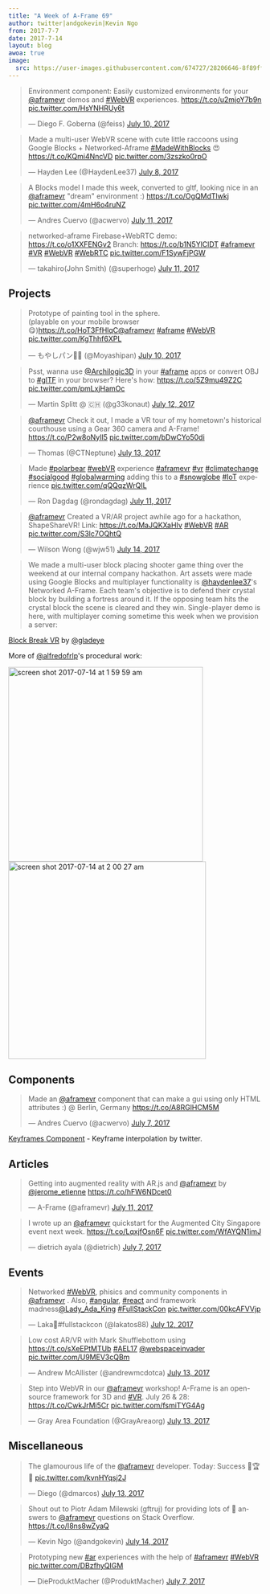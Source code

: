 ```yaml
---
title: "A Week of A-Frame 69"
author: twitter|andgokevin|Kevin Ngo
from: 2017-7-7
date: 2017-7-14
layout: blog
awoa: true
image:
  src: https://user-images.githubusercontent.com/674727/28206646-8f89ff82-683b-11e7-95aa-1ddecdd2f5c5.jpg
---
```


<script async src="//platform.twitter.com/widgets.js" charset="utf-8"></script>

<div class="tweets tweets-feature">
<blockquote class="twitter-tweet"><p lang="en" dir="ltr">Environment component: Easily customized environments for your <a href="https://twitter.com/aframevr">@aframevr</a> demos and <a href="https://twitter.com/hashtag/WebVR?src=hash">#WebVR</a> experiences. <a href="https://t.co/u2mjoY7b9n">https://t.co/u2mjoY7b9n</a> <a href="https://t.co/HsYNHRUy6t">pic.twitter.com/HsYNHRUy6t</a></p>&mdash; Diego F. Goberna (@feiss) <a href="https://twitter.com/feiss/status/884410005306343424">July 10, 2017</a></blockquote>

<blockquote class="twitter-tweet"><p lang="en" dir="ltr">Made a multi-user WebVR scene with cute little raccoons using Google Blocks + Networked-Aframe <a href="https://twitter.com/hashtag/MadeWithBlocks?src=hash">#MadeWithBlocks</a> 😍<a href="https://t.co/KQmi4NncVD">https://t.co/KQmi4NncVD</a> <a href="https://t.co/3zszko0rpO">pic.twitter.com/3zszko0rpO</a></p>&mdash; Hayden Lee (@HaydenLee37) <a href="https://twitter.com/HaydenLee37/status/883507706539122688">July 8, 2017</a></blockquote>

<blockquote class="twitter-tweet"><p lang="en" dir="ltr">A Blocks model I made this week, converted to gltf, looking nice in an <a href="https://twitter.com/aframevr">@aframevr</a> &quot;dream&quot; environment :) <a href="https://t.co/OgQMdTlwkj">https://t.co/OgQMdTlwkj</a> <a href="https://t.co/4mH6o4ruNZ">pic.twitter.com/4mH6o4ruNZ</a></p>&mdash; Andres Cuervo (@acwervo) <a href="https://twitter.com/acwervo/status/884783524502437888">July 11, 2017</a></blockquote>

<blockquote class="twitter-tweet"><p lang="en" dir="ltr">networked-aframe Firebase+WebRTC demo: <a href="https://t.co/o1XXFENGv2">https://t.co/o1XXFENGv2</a> Branch: <a href="https://t.co/b1N5YlClDT">https://t.co/b1N5YlClDT</a> <a href="https://twitter.com/hashtag/aframevr?src=hash">#aframevr</a> <a href="https://twitter.com/hashtag/VR?src=hash">#VR</a> <a href="https://twitter.com/hashtag/WebVR?src=hash">#WebVR</a> <a href="https://twitter.com/hashtag/WebRTC?src=hash">#WebRTC</a> <a href="https://t.co/F1SywFjPGW">pic.twitter.com/F1SywFjPGW</a></p>&mdash; takahiro(John Smith) (@superhoge) <a href="https://twitter.com/superhoge/status/884744047901855744">July 11, 2017</a></blockquote>

</div>

<!-- more -->

## Projects

<div class="tweets">
<blockquote class="twitter-tweet"><p lang="en" dir="ltr">Prototype of painting tool in the sphere.<br>(playable on your mobile browser😋)<a href="https://t.co/HoT3FfHlqC">https://t.co/HoT3FfHlqC</a><a href="https://twitter.com/aframevr">@aframevr</a> <a href="https://twitter.com/hashtag/aframe?src=hash">#aframe</a> <a href="https://twitter.com/hashtag/WebVR?src=hash">#WebVR</a> <a href="https://t.co/KgThhf6XPL">pic.twitter.com/KgThhf6XPL</a></p>&mdash; もやしパン🌾🍞 (@Moyashipan) <a href="https://twitter.com/Moyashipan/status/884475438763876352">July 10, 2017</a></blockquote>

<blockquote class="twitter-tweet"><p lang="en" dir="ltr">Psst, wanna use <a href="https://twitter.com/Archilogic3D">@Archilogic3D</a> in your <a href="https://twitter.com/hashtag/aframe?src=hash">#aframe</a> apps or convert OBJ to <a href="https://twitter.com/hashtag/glTF?src=hash">#glTF</a> in your browser? Here&#39;s how: <a href="https://t.co/5Z9mu49Z2C">https://t.co/5Z9mu49Z2C</a> <a href="https://t.co/pmLxjHamOc">pic.twitter.com/pmLxjHamOc</a></p>&mdash; Martin Splitt @ 🇨🇭 (@g33konaut) <a href="https://twitter.com/g33konaut/status/885204635484606465">July 12, 2017</a></blockquote>

<blockquote class="twitter-tweet"><p lang="en" dir="ltr"><a href="https://twitter.com/aframevr">@aframevr</a> Check it out, I made a VR tour of my hometown&#39;s historical courthouse using a Gear 360 camera and A-Frame! <a href="https://t.co/P2w8oNyIl5">https://t.co/P2w8oNyIl5</a> <a href="https://t.co/bDwCYo50di">pic.twitter.com/bDwCYo50di</a></p>&mdash; Thomas (@CTNeptune) <a href="https://twitter.com/CTNeptune/status/885288451507191808">July 13, 2017</a></blockquote>

<blockquote class="twitter-tweet"><p lang="en" dir="ltr">Made <a href="https://twitter.com/hashtag/polarbear?src=hash">#polarbear</a> <a href="https://twitter.com/hashtag/webVR?src=hash">#webVR</a> experience <a href="https://twitter.com/hashtag/aframevr?src=hash">#aframevr</a> <a href="https://twitter.com/hashtag/vr?src=hash">#vr</a> <a href="https://twitter.com/hashtag/climatechange?src=hash">#climatechange</a> <a href="https://twitter.com/hashtag/socialgood?src=hash">#socialgood</a> <a href="https://twitter.com/hashtag/globalwarming?src=hash">#globalwarming</a> adding this to a <a href="https://twitter.com/hashtag/snowglobe?src=hash">#snowglobe</a>  <a href="https://twitter.com/hashtag/IoT?src=hash">#IoT</a> experience <a href="https://t.co/qQQqzWrQIL">pic.twitter.com/qQQqzWrQIL</a></p>&mdash; Ron Dagdag (@rondagdag) <a href="https://twitter.com/rondagdag/status/884888507256381440">July 11, 2017</a></blockquote>

<blockquote class="twitter-tweet"><p lang="en" dir="ltr"><a href="https://twitter.com/aframevr">@aframevr</a> Created a VR/AR project awhile ago for a hackathon, ShapeShareVR! Link: <a href="https://t.co/MaJQKXaHIv">https://t.co/MaJQKXaHIv</a> <a href="https://twitter.com/hashtag/WebVR?src=hash">#WebVR</a> <a href="https://twitter.com/hashtag/AR?src=hash">#AR</a> <a href="https://t.co/S3lc7OQhtQ">pic.twitter.com/S3lc7OQhtQ</a></p>&mdash; Wilson Wong (@wjw51) <a href="https://twitter.com/wjw51/status/885664616575111168">July 14, 2017</a></blockquote>

</div>

> We made a multi-user block placing shooter game thing over the weekend at our
internal company hackathon. Art assets were made using Google Blocks and
multiplayer functionality is [@haydenlee37](https://twitter.com/@haydenlee37)'s
Networked A-Frame. Each team's objective is to defend their crystal block by
building a fortress around it. If the opposing team hits the crystal block the
scene is cleared and they win. Single-player demo is here, with multiplayer
coming sometime this week when we provision a server:

[Block Break VR](https://gladeye.github.io/block-break-vr/) by [@gladeye](https://twitter.com/@gladeye)

More of [@alfredofrlp](https://twitter.com/alfredofrlp)'s procedural work:

<img width="387" alt="screen shot 2017-07-14 at 1 59 59 am" src="https://user-images.githubusercontent.com/674727/28206506-04db708c-683b-11e7-9fd5-14473a77f385.png">
<img width="393" alt="screen shot 2017-07-14 at 2 00 27 am" src="https://user-images.githubusercontent.com/674727/28206507-04f75a0e-683b-11e7-923b-8ba50df9f097.png">

## Components

<div class="tweets">
<blockquote class="twitter-tweet"><p lang="en" dir="ltr">Made an <a href="https://twitter.com/aframevr">@aframevr</a> component that can make a gui using only HTML attributes :) @ Berlin, Germany <a href="https://t.co/A8RGlHCM5M">https://t.co/A8RGlHCM5M</a></p>&mdash; Andres Cuervo (@acwervo) <a href="https://twitter.com/acwervo/status/883287196345798656">July 7, 2017</a></blockquote>

</div>

[Keyframes Component](https://github.com/andreasplesch/aframe-keyframes-component) - Keyframe interpolation by twitter.

## Articles

<div class="tweets">
<blockquote class="twitter-tweet"><p lang="en" dir="ltr">Getting into augmented reality with AR.js and <a href="https://twitter.com/aframevr">@aframevr</a> by <a href="https://twitter.com/jerome_etienne">@jerome_etienne</a> <a href="https://t.co/hFW6NDcet0">https://t.co/hFW6NDcet0</a></p>&mdash; A-Frame (@aframevr) <a href="https://twitter.com/aframevr/status/884868108208308224">July 11, 2017</a></blockquote>

<blockquote class="twitter-tweet"><p lang="en" dir="ltr">I wrote up an <a href="https://twitter.com/aframevr">@aframevr</a> quickstart for the Augmented City Singapore event next week. <a href="https://t.co/LqxjfOsn6F">https://t.co/LqxjfOsn6F</a> <a href="https://t.co/WfAYQN1imJ">pic.twitter.com/WfAYQN1imJ</a></p>&mdash; dietrich ayala (@dietrich) <a href="https://twitter.com/dietrich/status/883255328271245312">July 7, 2017</a></blockquote>

</div>

## Events

<div class="tweets">
<blockquote class="twitter-tweet"><p lang="en" dir="ltr">Networked <a href="https://twitter.com/hashtag/WebVR?src=hash">#WebVR</a>, phisics and community components in <a href="https://twitter.com/aframevr">@aframevr</a> . Also, <a href="https://twitter.com/hashtag/angular?src=hash">#angular</a>, <a href="https://twitter.com/hashtag/react?src=hash">#react</a> and framework madness<a href="https://twitter.com/Lady_Ada_King">@Lady_Ada_King</a> <a href="https://twitter.com/hashtag/FullStackCon?src=hash">#FullStackCon</a> <a href="https://t.co/00kcAFVVjp">pic.twitter.com/00kcAFVVjp</a></p>&mdash; Laka👋#fullstackcon (@lakatos88) <a href="https://twitter.com/lakatos88/status/885076331859509248">July 12, 2017</a></blockquote>

<blockquote class="twitter-tweet"><p lang="en" dir="ltr">Low cost AR/VR with Mark Shufflebottom using <a href="https://t.co/sXeEPtMTUb">https://t.co/sXeEPtMTUb</a> <a href="https://twitter.com/hashtag/AEL17?src=hash">#AEL17</a> <a href="https://twitter.com/webspaceinvader">@webspaceinvader</a> <a href="https://t.co/U9MEV3cQBm">pic.twitter.com/U9MEV3cQBm</a></p>&mdash; Andrew McAllister (@andrewmcdotca) <a href="https://twitter.com/andrewmcdotca/status/885614442448158720">July 13, 2017</a></blockquote>

<blockquote class="twitter-tweet"><p lang="en" dir="ltr">Step into WebVR in our <a href="https://twitter.com/aframevr">@aframevr</a> workshop! A-Frame is an open-source framework for 3D and <a href="https://twitter.com/hashtag/VR?src=hash">#VR</a>. July 26 &amp; 28: <a href="https://t.co/CwkJrMi5Cr">https://t.co/CwkJrMi5Cr</a> <a href="https://t.co/fsmiTYG4Ag">pic.twitter.com/fsmiTYG4Ag</a></p>&mdash; Gray Area Foundation (@GrayAreaorg) <a href="https://twitter.com/GrayAreaorg/status/885580006004465664">July 13, 2017</a></blockquote>

</div>

## Miscellaneous

<div class="tweets">
<blockquote class="twitter-tweet"><p lang="en" dir="ltr">The glamourous life of the <a href="https://twitter.com/aframevr">@aframevr</a> developer. Today: Success 🥇🏆🏅 <a href="https://t.co/kvnHYqsj2J">pic.twitter.com/kvnHYqsj2J</a></p>&mdash; Diego (@dmarcos) <a href="https://twitter.com/dmarcos/status/885341178605875200">July 13, 2017</a></blockquote>

<blockquote class="twitter-tweet"><p lang="en" dir="ltr">Shout out to Piotr Adam Milewski (gftruj) for providing lots of 💯 answers to <a href="https://twitter.com/aframevr">@aframevr</a> questions on Stack Overflow. <a href="https://t.co/I8ns8wZyaQ">https://t.co/I8ns8wZyaQ</a></p>&mdash; Kevin Ngo (@andgokevin) <a href="https://twitter.com/andgokevin/status/885789421349425153">July 14, 2017</a></blockquote>

<blockquote class="twitter-tweet"><p lang="en" dir="ltr">Prototyping new <a href="https://twitter.com/hashtag/ar?src=hash">#ar</a> experiences with the help of <a href="https://twitter.com/hashtag/aframevr?src=hash">#aframevr</a> <a href="https://twitter.com/hashtag/WebVR?src=hash">#WebVR</a> <a href="https://t.co/DBzfhyQIGM">pic.twitter.com/DBzfhyQIGM</a></p>&mdash; DieProduktMacher (@ProduktMacher) <a href="https://twitter.com/ProduktMacher/status/883346318982340610">July 7, 2017</a></blockquote>

</div>
